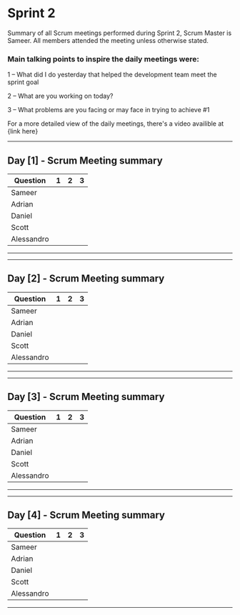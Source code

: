 # Sprint 2

Summary of all Scrum meetings performed during Sprint 2, Scrum Master is Sameer. All members attended the meeting unless otherwise stated.

### Main talking points to inspire the daily meetings were:

1 – What did I do yesterday that helped the development team meet the sprint goal 

2 – What are you working on today? 

3 – What problems are you facing or may face in trying to achieve #1 

For a more detailed view of the daily meetings, there's a video availible at {link here}

---

## Day [1] - Scrum Meeting summary

| Question   | 1 | 2 | 3 |
|------------|---|---|---|
| Sameer     |   |   |   |
| Adrian     |   |   |   |
| Daniel     |   |   |   |
| Scott      |   |   |   |
| Alessandro |   |   |   |

---

---

## Day [2] - Scrum Meeting summary

| Question   | 1 | 2 | 3 |
|------------|---|---|---|
| Sameer     |   |   |   |
| Adrian     |   |   |   |
| Daniel     |   |   |   |
| Scott      |   |   |   |
| Alessandro |   |   |   |

---

---

## Day [3] - Scrum Meeting summary

| Question   | 1 | 2 | 3 |
|------------|---|---|---|
| Sameer     |   |   |   |
| Adrian     |   |   |   |
| Daniel     |   |   |   |
| Scott      |   |   |   |
| Alessandro |   |   |   |

---

---

## Day [4] - Scrum Meeting summary

| Question   | 1 | 2 | 3 |
|------------|---|---|---|
| Sameer     |   |   |   |
| Adrian     |   |   |   |
| Daniel     |   |   |   |
| Scott      |   |   |   |
| Alessandro |   |   |   |
---
